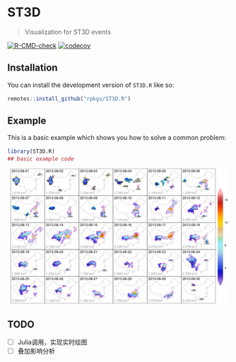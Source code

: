 # ST3D

> Visualization for ST3D events

<!-- badges: start -->
[![R-CMD-check](https://github.com/rpkgs/ST3D.R/actions/workflows/R-CMD-check.yaml/badge.svg)](https://github.com/rpkgs/ST3D.R/actions/workflows/R-CMD-check.yaml)
[![codecov](https://codecov.io/gh/rpkgs/ST3D.R/branch/master/graph/badge.svg)](https://app.codecov.io/gh/rpkgs/ST3D.R)
<!-- [![CRAN](http://www.r-pkg.org/badges/version/ST3D.R)](https://cran.r-project.org/package=ST3D.R) -->
<!-- [![total](http://cranlogs.r-pkg.org/badges/grand-total/ST3D.R)](https://www.rpackages.io/package/ST3D.R) -->
<!-- [![monthly](http://cranlogs.r-pkg.org/badges/ST3D.R)](https://www.rpackages.io/package/ST3D.R) -->
<!-- badges: end -->


## Installation

You can install the development version of `ST3D.R` like so:

``` r
remotes::install_github("rpkgs/ST3D.R")
```

## Example

This is a basic example which shows you how to solve a common problem:

``` r
library(ST3D.R)
## basic example code
```

![](man/Figures/ST3D_ChinaHW_2013.svg)

## TODO

- [ ] Julia调用，实现实时绘图
- [ ] 叠加影响分析
